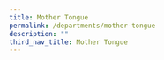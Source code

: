 ```yaml
---
title: Mother Tongue
permalink: /departments/mother-tongue
description: ""
third_nav_title: Mother Tongue
---
```

